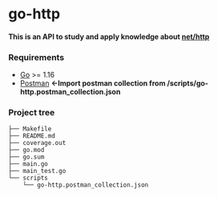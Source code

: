 # go-http

#### This is an API to study and apply knowledge about [net/http](https://pkg.go.dev/net/http)

### Requirements
* [Go](https://golang.org/doc/install) >= 1.16
* [Postman](https://www.postman.com/downloads/) <b><-Import postman collection from /scripts/go-http.postman_collection.json</b>

### Project tree
````
├── Makefile
├── README.md
├── coverage.out
├── go.mod
├── go.sum
├── main.go
├── main_test.go
└── scripts
    └── go-http.postman_collection.json
````
